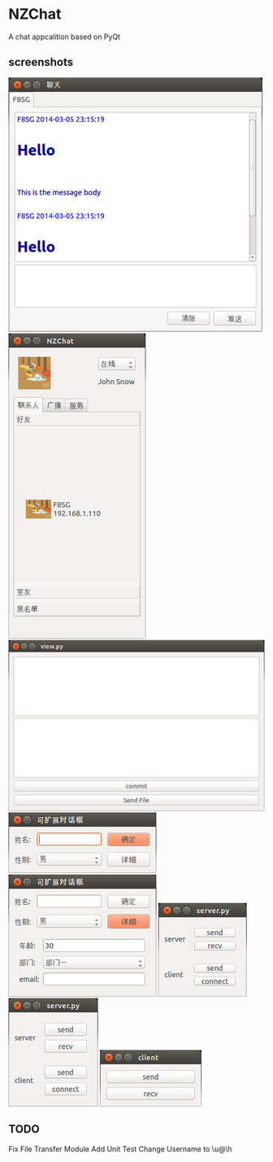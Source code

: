 NZChat
======

A chat appcalition based on PyQt

screenshots
-----------

![screenshot-0](./screenshots/screenshot-0)
![screenshot-1](./screenshots/screenshot-1)
![screenshot-2](./screenshots/screenshot-2)
![screenshot-3](./screenshots/screenshot-3)
![screenshot-4](./screenshots/screenshot-4)
![screenshot-5](./screenshots/screenshot-5)
![screenshot-6](./screenshots/screenshot-6)
![screenshot-7](./screenshots/screenshot-7)


TODO
----

Fix File Transfer Module
Add Unit Test
Change Username to \u@\h
